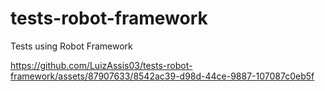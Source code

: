 # tests-robot-framework
Tests using Robot Framework


https://github.com/LuizAssis03/tests-robot-framework/assets/87907633/8542ac39-d98d-44ce-9887-107087c0eb5f

